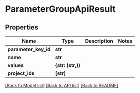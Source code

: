 # ParameterGroupApiResult


## Properties
Name | Type | Description | Notes
------------ | ------------- | ------------- | -------------
**parameter_key_id** | **str** |  | 
**name** | **str** |  | 
**values** | **{str: (str,)}** |  | 
**project_ids** | **[str]** |  | 

[[Back to Model list]](../README.md#documentation-for-models) [[Back to API list]](../README.md#documentation-for-api-endpoints) [[Back to README]](../README.md)



